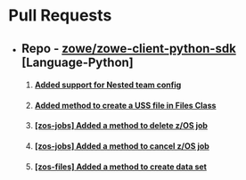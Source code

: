 
# Pull Requests

- ## Repo - [zowe/zowe-client-python-sdk](https://github.com/aadityasinha-dotcom/zowe-client-python-sdk) [Language-Python]
  1. #### [Added support for Nested team config](https://github.com/zowe/zowe-client-python-sdk/pull/144)
  2. #### [Added method to create a USS file in Files Class](https://github.com/zowe/zowe-client-python-sdk/pull/50)
  3. #### [[zos-jobs] Added a method to delete z/OS job ](https://github.com/zowe/zowe-client-python-sdk/pull/76)
  4. #### [ [zos-jobs] Added a method to cancel z/OS job](https://github.com/zowe/zowe-client-python-sdk/pull/75)
  5. #### [[zos-files] Added a method to create data set](https://github.com/zowe/zowe-client-python-sdk/pull/86)
